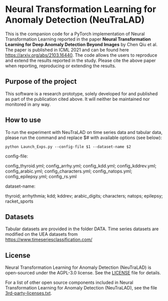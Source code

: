# Neural Transformation Learning for Anomaly Detection (NeuTraLAD)

This is the companion code for a PyTorch implementation of Neural Transformation Learning reported in the paper
**Neural Transformation Learning for Deep Anomaly Detection Beyond Images** by Chen Qiu et al. 
The paper is published in ICML 2021 and can be found here https://arxiv.org/abs/2103.16440. 
The code allows the users to reproduce and extend the results reported in the study. Please cite the
above paper when reporting, reproducing or extending the results.

## Purpose of the project

This software is a research prototype, solely developed for and published as
part of the publication cited above. It will neither be maintained nor monitored in any way.

## How to use

To run the experiment with NeuTraLAD on time series data and tabular data, please run the command and replace \$# with available options (see below): 

```
python Launch_Exps.py --config-file $1 --dataset-name $2 
```

config-file: 

config_thyroid.yml; config_arrhy.yml; config_kdd.yml; config_kddrev.yml; config_arabic.yml; config_characters.yml; config_natops.yml; config_epilepsy.yml; config_rs.yml

dataset-name: 

thyroid; arrhythmia; kdd; kddrev; arabic_digits; characters; natops; epilepsy; racket_sports

## Datasets

Tabular datasets are provided in the folder DATA. Time series datasets are modified on the UEA datasets from https://www.timeseriesclassification.com/

## License

Neural Transformation Learning for Anomaly Detection (NeuTraLAD) is open-sourced under the AGPL-3.0 license. See the
[LICENSE](LICENSE) file for details.

For a list of other open source components included in Neural Transformation Learning for Anomaly Detection (NeuTraLAD), see the
file [3rd-party-licenses.txt](3rd-party-licenses.txt).